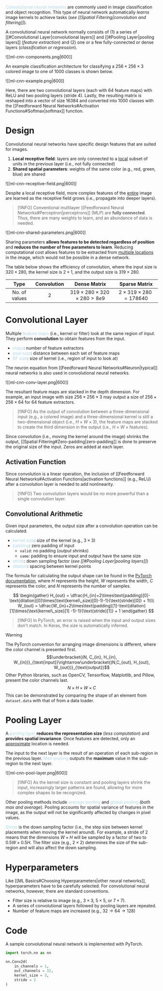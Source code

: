 <span style = "color:lightblue">Convolutional neural networks</span> are commonly used in image classification and object recognition. This type of neural network automatically *learns* image kernels to achieve tasks (*see [[Spatial Filtering|convolution and filtering]]*).

A convolutional neural network normally consists of (1) a series of [[#Convolutional Layer|convolutional layers]] and [[#Pooling Layer|pooling layers]] (*feature extraction*) and (2) one or a few fully-connected or dense layers (*classification or regression*).

![[ml-cnn-components.png|600]]

An example classification architecture for classifying a $256\times256\times3$ colored image to one of $1000$ classes is shown below.

![[ml-cnn-example.png|600]]

Here, there are two convolutional layers (each with $64$ feature maps) with ReLU and two pooling layers (stride 4). Lastly, the resulting matrix is reshaped into a vector of size $16384$ and converted into $1000$ classes with the [[Feedforward Neural Networks#Activation Functions#Softmax|softmax]] function.

# Design

Convolutional neural networks have specific design features that are suited for images.
1. **Local receptive field**: layers are only connected to a <u>local</u> subset of units in the previous layer (i.e., not fully connected)
2. **Shared spatial parameters**: weights of the same color (e.g., red, green, blue) are shared

![[ml-cnn-receptive-field.png|600]]

Despite a local receptive field, more complex features of the <u>entire</u> image are learned as the receptive field grows (i.e., propagate into deeper layers).

> [!INFO]
> Conventional multilayer [[Feedforward Neural Networks#Perceptron|perceptrons]] (MLP) are **fully connected**. Thus, there are many weights to learn, and an abundance of data is needed.

![[ml-cnn-shared-parameters.png|600]]

Sharing parameters **allows features to be detected regardless of position** and **reduces the number of free parameters to learn**. Reducing computational cost allows features to be extracted from <u>multiple locations</u> in the image, which would not be possible in a dense network.

The table below shows the efficiency of convolution, where the input size is $320\times280$, the kernel size is $2\times1$, and the output size is $319\times280$.

|   **Type**    | **Convolution** |            **Dense Matrix**            |      **Sparse Matrix**       |
|:-------------:|:---------------:|:--------------------------------------:|:----------------------------:|
| No. of values |       $2$       | $319\times280\times320\times280 > 8e9$ | $2\times319\times280=178640$ |

# Convolutional Layer
Multiple <span style = "color:lightblue">feature maps</span> (i.e., kernel or filter) look at the same region of input. They perform **convolution** to obtain features from the input.
- <span style = "color:lightblue">maps</span>: number of feature extractors
- <span style = "color:lightblue">pool size</span>: distance between each set of feature maps
- <span style = "color:lightblue">RF size</span>: size of kernel (i.e., region of input to look at)

The neuron equation from [[Feedforward Neural Networks#Neuron|typical]] neural networks is also used in convolutional neural networks.

![[ml-cnn-conv-layer.png|600]]

The resultant feature maps are stacked in the depth dimension. For example, an input image with size $256\times256\times3$ may output a size of $256\times256\times64$ for $64$ feature extractors.

> [!INFO]
> As the output of convolution between a three-dimensional input (e.g., a colored image) and a three-dimensional kernel is still a two-dimensional object (i.e., $H\times W\times 3$), the feature maps are stacked to create the third dimension in the output (i.e., $H\times W\times \text{features}$).

Since convolution (i.e., moving the kernel around the image) shrinks the output, [[Spatial Filtering#Zero-padding|zero-padding]] is done to preserve the original size of the input. Zeros are added at each layer.

## Activation Function
Since convolution is a linear operation, the inclusion of [[Feedforward Neural Networks#Activation Functions|activation functions]] (e.g., ReLU) after a convolution layer is needed to add nonlinearity.

> [!INFO]
> Two convolution layers would be no more powerful than a single convolution layer.

## Convolutional Arithmetic
Given input parameters, the output size after a convolution operation can be calculated.
- <span style = "color:lightblue">kernel size</span>: size of the kernel (e.g., $3\times3$)
- <span style = "color:lightblue">padding</span>: zero padding of input
	- `valid`: no padding (*output shrinks*)
	- `same`: padding to ensure input and output have the same size
- <span style = "color:lightblue">stride</span>: down sampling factor (*see [[#Pooling Layer|pooling layers]]*)
- <span style = "color:lightblue">dilation</span>: spacing between kernel points

The formula for calculating the output shape can be found in the [PyTorch documentation](https://pytorch.org/docs/stable/generated/torch.nn.Conv2d.html), where $H$ represents the height, $W$ represents the width, $C$ represents the color, and $N$ represents the number of samples.

$$
\begin{gather}
	H_{out} = \dfrac{H_{in}+2\times\text{padding}[0]-\text{dilation}[0]\times(\text{kernel\_size}[0]-1)-1}{\text{stride}[0]} + 1\\\\
	W_{out} = \dfrac{W_{in}+2\times\text{padding}[1]-\text{dilation}[1]\times(\text{kernel\_size}[1] -1)-1}{\text{stride}[1]} + 1
\end{gather}
$$

> [!INFO]
> In PyTorch, an error is raised when the input and output sizes don't match. In Keras, the size is automatically inferred.

> [!WARNING]
> The PyTorch convention for arranging image dimensions is different, where the color channel is presented first.
> $$\underbracket{(N, C_{in}, H_{in}, W_{in})}_{\text{input}}\rightarrow\underbracket{(N,C_{out}, H_{out}, W_{out})}_{\text{output}}$$
> Other Python libraries, such as OpenCV, Tensorflow, Matplotlib, and Pillow, present the color channels last.
> $$N\times H\times W\times C$$
> This can be demonstrated by comparing the shape of an element from `dataset.data` with that of from a data loader.

# Pooling Layer
A <span style = "color:lightblue">pooling layer</span> **reduces the representation size** (*less computation*) and **provides spatial invariance**. Once features are detected, only an <u>approximate</u> location is needed.

The input to the next layer is the result of an operation of each sub-region in the previous layer. <span style = "color:lightblue">Max-pooling</span> outputs the **maximum** value in the sub-region to the next layer.

![[ml-cnn-pool-layer.png|600]]

> [!INFO]
> As the kernel size is constant and pooling layers shrink the input, increasingly larger patterns are found, allowing for more complex shapes to be recognized.

Other pooling methods include <span style = "color:lightblue">average pooling</span> and <span style = "color:lightblue">global pooling</span> (*both max and average*). Pooling accounts for spatial variance of features in the image, as the output will not be significantly affected by changes in pixel values.

<span style = "color:lightblue">Stride</span> is the down sampling factor (i.e., the step size between kernel placements when moving the kernel around). For example, a stride of $2$ means that the dimensions $W\times H$ will be sampled by a factor of two to $0.5W\times0.5H$. The filter size (e.g., $2\times2$) determines the size of the sub-region and will also affect the down sampling.

# Hyperparameters
Like [[ML Basics#Choosing Hyperparameters|other neural networks]], hyperparameters have to be carefully selected. For convolutional neural networks, however, there are standard conventions.
- Filter size is relative to image (e.g., $3\times3$, $5\times5$, or $7\times7$).
- A series of convolutional layers followed by pooling layers are repeated.
- Number of feature maps are increased (e.g., $32\rightarrow64\rightarrow128$)

# Code
A sample convolutional neural network is implemented with PyTorch.

```python
import torch.nn as nn

nn.Conv2d(
	in_channels = 1,
	out_channels = 32,
	kernel_size = 3,
	stride = 2
)
```

